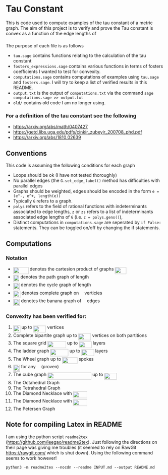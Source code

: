 # Tau Constant
This is code used to compute examples of the tau constant of a metric graph.
The aim of this project is to verify and prove the Tau constant is convex as a
function of the edge lengths of <img src="svgs/5201385589993766eea584cd3aa6fa13.svg?invert_in_darkmode" align=middle width=12.92464304999999pt height=22.465723500000017pt/>

The purpose of each file is as follows
- `tau.sage` contains functions relating to the calculation of the tau constant
- `fosters_expressions.sage` contains various functions in terms of fosters
  coefficients I wanted to test for convexity.
- `computations.sage` contains computations of examples using `tau.sage` and
  `fosters.sage`. I will try to keep a list of verified results in this README.
- `output.txt` is the output of `computations.txt` via the command `sage
  computations.sage >> output.txt`
- `old/` contains old code I am no longer using.

### For a definition of the tau constant see the following
- https://arxiv.org/abs/math/0407427
- https://getd.libs.uga.edu/pdfs/cinkir_zubeyir_200708_phd.pdf
- https://arxiv.org/abs/1810.02639

## Conventions
This code is assuming the following conditions for each graph
- Loops should be ok (I have not tested thoroughly)
- No parallel edges (the `G.set_edge_label()` method has difficulties with parallel edges
- Graphs should be weighted, edges should be encoded in the form `e = (e^-,
  e^+, length(e))`
- Typically `G` refers to a graph.
- `polys` refers to the field of rational functions with indeterminants
  associated to edge lengths, `z` or `zs` refers to a list of indeterminants
associated edge lengths of `G` (i.e. `z = polys.gens()`),
- Distinct computations in `computations.sage` are seperated by `if False:`
  statements. They can be toggled on/off by changing the if statements.

## Computations

### Notation
- <img src="svgs/e6e3d58ab0fb9113d5355378230feaac.svg?invert_in_darkmode" align=middle width=48.01582499999999pt height=22.465723500000017pt/> denotes the cartesion product of graphs <img src="svgs/bc16024f0639478ea3e9f3d70d8a09ab.svg?invert_in_darkmode" align=middle width=35.23051784999999pt height=22.465723500000017pt/>
- <img src="svgs/1b1cbe41a014249f2a00f2b558985631.svg?invert_in_darkmode" align=middle width=18.67967144999999pt height=22.465723500000017pt/> denotes the path graph of length <img src="svgs/55a049b8f161ae7cfeb0197d75aff967.svg?invert_in_darkmode" align=middle width=9.86687624999999pt height=14.15524440000002pt/>
- <img src="svgs/269df1b24837e284ec791de3ae768620.svg?invert_in_darkmode" align=middle width=19.87487204999999pt height=22.465723500000017pt/> denotes the cycle graph of length <img src="svgs/55a049b8f161ae7cfeb0197d75aff967.svg?invert_in_darkmode" align=middle width=9.86687624999999pt height=14.15524440000002pt/>
- <img src="svgs/96b697078d351b7b43bd5b5dce0254cd.svg?invert_in_darkmode" align=middle width=22.08723494999999pt height=22.465723500000017pt/> denotes complete graph on <img src="svgs/55a049b8f161ae7cfeb0197d75aff967.svg?invert_in_darkmode" align=middle width=9.86687624999999pt height=14.15524440000002pt/> verticies
- <img src="svgs/34c759c10ccac82213a2aa1a2bed361b.svg?invert_in_darkmode" align=middle width=20.594674649999988pt height=22.465723500000017pt/> denotes the banana graph of <img src="svgs/55a049b8f161ae7cfeb0197d75aff967.svg?invert_in_darkmode" align=middle width=9.86687624999999pt height=14.15524440000002pt/> edges

### Convexity has been verified for:

1. <img src="svgs/96b697078d351b7b43bd5b5dce0254cd.svg?invert_in_darkmode" align=middle width=22.08723494999999pt height=22.465723500000017pt/> up to <img src="svgs/1340e88cf8c326584e11dc82510bb2d7.svg?invert_in_darkmode" align=middle width=40.00371704999999pt height=21.18721440000001pt/> vertices
2. Complete bipartite graph up to <img src="svgs/1340e88cf8c326584e11dc82510bb2d7.svg?invert_in_darkmode" align=middle width=40.00371704999999pt height=21.18721440000001pt/> vertices on both partitions
3. The square grid <img src="svgs/dc78b813ccb780b6209dc8237320b1cb.svg?invert_in_darkmode" align=middle width=58.27244774999999pt height=22.465723500000017pt/> up to <img src="svgs/1340e88cf8c326584e11dc82510bb2d7.svg?invert_in_darkmode" align=middle width=40.00371704999999pt height=21.18721440000001pt/> layers
4. The ladder graph <img src="svgs/918f950bd703da97a26b0d821ca90d18.svg?invert_in_darkmode" align=middle width=56.69896979999999pt height=22.465723500000017pt/> up to <img src="svgs/1340e88cf8c326584e11dc82510bb2d7.svg?invert_in_darkmode" align=middle width=40.00371704999999pt height=21.18721440000001pt/> layers
5. The Wheel graph up to <img src="svgs/dcf4c6ef50fbcd18d8edbf9c7b28db5e.svg?invert_in_darkmode" align=middle width=48.222926399999984pt height=21.18721440000001pt/> spokes
6. <img src="svgs/34c759c10ccac82213a2aa1a2bed361b.svg?invert_in_darkmode" align=middle width=20.594674649999988pt height=22.465723500000017pt/> for any <img src="svgs/55a049b8f161ae7cfeb0197d75aff967.svg?invert_in_darkmode" align=middle width=9.86687624999999pt height=14.15524440000002pt/> (proven)
7. The cube graph <img src="svgs/f4587d87b8a2920ce5a517d5ee1de24f.svg?invert_in_darkmode" align=middle width=138.097014pt height=22.465723500000017pt/> up to <img src="svgs/f7383cf663cc3fbf0211bdc91abca2d2.svg?invert_in_darkmode" align=middle width=40.00371704999999pt height=21.18721440000001pt/>
8. The Octahedral Graph
9. The Tetrahedral Graph
10. The Diamond Necklace with <img src="svgs/6e828baa566af8538bd8a3feb71e1aea.svg?invert_in_darkmode" align=middle width=44.29214624999999pt height=21.18721440000001pt/> 
11. The Diamond Necklace with <img src="svgs/3a442e7eb3c1f028fdbb8d31c6a8a85e.svg?invert_in_darkmode" align=middle width=44.29214624999999pt height=21.18721440000001pt/> 
12. The Petersen Graph



## Note for compiling Latex in README
I am using the python script `readme2tex` (https://github.com/leegao/readme2tex). Just following the directions on their page was giving me troubles (it seemed to rely on RawGit https://rawgit.com/ which is shut down). Using the following command seems to work however!

`python3 -m readme2tex --nocdn --readme INPUT.md --output README.md`

